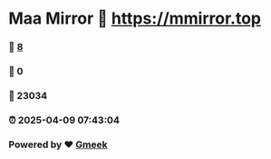 # Maa Mirror :link: https://mmirror.top 
### :page_facing_up: [8](https://mmirror.top/tag.html) 
### :speech_balloon: 0 
### :hibiscus: 23034 
### :alarm_clock: 2025-04-09 07:43:04 
### Powered by :heart: [Gmeek](https://github.com/Meekdai/Gmeek)
